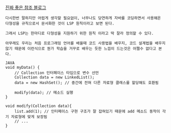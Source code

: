  
 
[진짜 좋은 참조 블로그](https://inpa.tistory.com/entry/OOP-%F0%9F%92%A0-%EC%95%84%EC%A3%BC-%EC%89%BD%EA%B2%8C-%EC%9D%B4%ED%95%B4%ED%95%98%EB%8A%94-LSP-%EB%A6%AC%EC%8A%A4%EC%BD%94%ED%94%84-%EC%B9%98%ED%99%98-%EC%9B%90%EC%B9%99)
 
```
다시한번 말하지만 어렵게 생각할 필요없이, 너무나도 당연하게 자바를 코딩하면서 사용해온 다형성을 규칙으로서 문서화한 것이 LSP 원칙이라고 보면 된다.

그래서 LSP는 한마디로 다형성을 지원하기 위한 원칙 이라고 딱 잘라 정의할 수 있다.

아무래도 우리는 처음 프로그래밍 언어를 배울때 코드 사용법을 배우지, 코드 설계법을 배우지 않기 때문에 이런식으로 뭔가 학습을 거꾸로 배우는 듯한 느낌이 드는것은 어쩔수 없다고 본다.
```
```
JAVA
void myData() {
	// Collection 인터페이스 타입으로 변수 선언
    Collection data = new LinkedList();
    data = new HashSet(); // 중간에 전혀 다른 자료형 클래스를 할당해도 호환됨
    
    modify(data); // 메소드 실행
}
 
void modify(Collection data){
    list.add(1); // 인터페이스 구현 구조가 잘 잡혀있기 때문에 add 메소드 동작이 각기 자료형에 맞게 보장됨
    // ...
}
```
